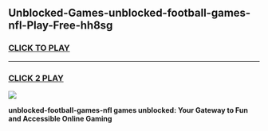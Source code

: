 
## Unblocked-Games-unblocked-football-games-nfl-Play-Free-hh8sg
<h3>
<a href="https://premium76.site?title=unblocked-football-games-nfl&ref=21A">CLICK TO PLAY</a></h3>
<hr>

<h3>
<a href="https://premium76.site?title=unblocked-football-games-nfl&ref=21A">CLICK 2 PLAY</a>
  
</h3>

<a href="https://premium76.site?title=unblocked-football-games-nfl&ref=21A"><img src="https://clearcache.store/games.png"></a>


**unblocked-football-games-nfl games unblocked: Your Gateway to Fun and Accessible Online Gaming**
